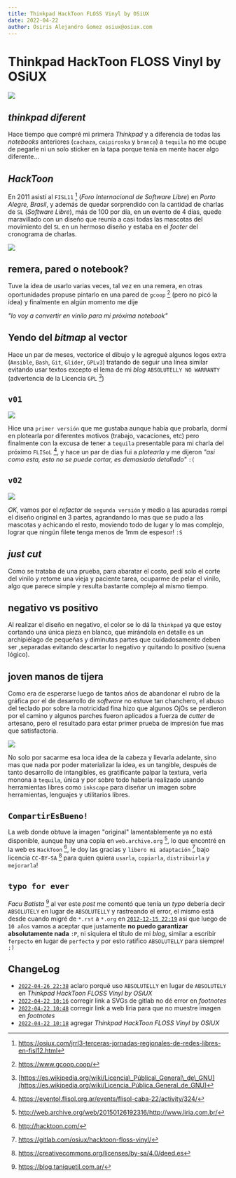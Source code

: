 ```yaml
---
title: Thinkpad HackToon FLOSS Vinyl by OSiUX
date: 2022-04-22
author: Osiris Alejandro Gomez osiux@osiux.com
---
```


# Thinkpad HackToon FLOSS Vinyl by OSiUX

[![](tmb/thinkpad-hacktoon-floss-vinyl-t14.jpg)](file:img/thinkpad-hacktoon-floss-vinyl-t14.jpg)

## *thinkpad diferent*

Hace tiempo que compré mi primera *Thinkpad* y a diferencia de todas las
*notebooks* anteriores (`cachaza`, `caipiroska` y `branca`) a `tequila`
no me ocupe de pegarle ni un solo sticker en la tapa porque tenía en
mente hacer algo diferente...

## *HackToon*

En 2011 asistí al `FISL11` [^1] (*Foro Internacional de Software Libre*)
en *Porto Alegre, Brasil*, y además de quedar sorprendido con la
cantidad de charlas de `SL` (*Software Libre*), más de 100 por día, en
un evento de 4 días, quede maravillado con un diseño que reunía a casi
todas las mascotas del movimiento del `SL` en un hermoso diseño y estaba
en el *footer* del cronograma de charlas.

[![](tmb/original-hacktoon-floss.jpg)](file:img/original-hacktoon-floss.jpg)

## remera, pared o notebook?

Tuve la idea de usarlo varias veces, tal vez en una remera, en otras
oportunidades propuse pintarlo en una pared de `gcoop` [^2] (pero no
picó la idea) y finalmente en algún momento me dije

*\"lo voy a convertir en vinilo para mi próxima notebook\"*

## Yendo del *bitmap* al vector

Hace un par de meses, vectorice el dibujo y le agregué algunos logos
extra (`Ansible`, `Bash`, `Git`, `Glider`, `GPLv3`) tratando de seguir
una línea similar evitando usar textos excepto el lema de mi *blog*
`ABSOLUTELLY NO WARRANTY` (advertencia de la Licencia `GPL` [^3])

## `v01`

[![](tmb/thinkpad-hacktoon-floss-vinyl-v01.png)](https://gitlab.com/osiux/hacktoon-floss-vinyl/-/blob/master/thinkpad-hacktoon-floss-vinyl-v01.svg)

Hice una `primer versión` que me gustaba aunque había que probarla,
dormí en plotearla por diferentes motivos (trabajo, vacaciones, etc)
pero finalmente con la excusa de tener a `tequila` presentable para mi
charla del próximo `FLISoL` [^4], y hace un par de días fui a
*plotearla* y me dijeron *\"asi como esta, esto no se puede cortar, es
demasiado detallado\"* `:(`

## `v02`

[![](tmb/thinkpad-hacktoon-floss-vinyl-v02.png)](https://gitlab.com/osiux/hacktoon-floss-vinyl/-/blob/master/thinkpad-hacktoon-floss-vinyl-v02.svg)

*OK*, vamos por el *refactor* de `segunda versión` y medio a las
apuradas rompí el diseño original en 3 partes, agrandando lo mas que se
pudo a las mascotas y achicando el resto, moviendo todo de lugar y lo
mas complejo, lograr que ningún filete tenga menos de 1mm de espesor!
`:S`

## *just cut*

Como se trataba de una prueba, para abaratar el costo, pedí solo el
corte del vinilo y retome una vieja y paciente tarea, ocuparme de pelar
el vinilo, algo que parece simple y resulta bastante complejo al mismo
tiempo.

## negativo vs positivo

Al realizar el diseño en negativo, el color se lo dá la `thinkpad` ya
que estoy cortando una única pieza en blanco, que mirándola en detalle
es un archipiélago de pequeñas y diminutas partes que cuidadosamente
deben ser ,separadas evitando descartar lo negativo y quitando lo
positivo (suena lógico).

## joven manos de tijera

Como era de esperarse luego de tantos años de abandonar el rubro de la
gráfica por el de desarrollo de *software* no estuve tan chanchero, el
abuso del teclado por sobre la motricidad fina hizo que algunos OjOs se
perdieron por el camino y algunos parches fueron aplicados a fuerza de
*cutter* de artesano, pero el resultado para estar primer prueba de
impresión fue mas que satisfactoria.

[![](tmb/thinkpad-hacktoon-floss-vinyl-wip.jpg)](file:img/thinkpad-hacktoon-floss-vinyl-wip.jpg)

No solo por sacarme esa loca idea de la cabeza y llevarla adelante, sino
mas que nada por poder materializar la idea, es un tangible, después de
tanto desarrollo de intangibles, es gratificante palpar la textura,
verla monona a `tequila`, única y por sobre todo haberla realizado
usando herramientas libres como `inkscape` para diseñar un imagen sobre
herramientas, lenguajes y utilitarios libres.

## `CompartirEsBueno!`

La web donde obtuve la imagen \"original\" lamentablemente ya no está
disponible, aunque hay una copia en `web.archive.org` [^5], lo que
encontré en la web es `HackToon` [^6], le doy las gracias y
`libero mi adaptación` [^7] bajo licencia `CC-BY-SA` [^8] para quien
quiera `usarla`, `copiarla`, `distribuirla` y `mejorarla`!

## `typo for ever`

*Facu Batista* [^9] al ver este *post* me comentó que tenía un *typo*
debería decir `ABSOLUTELY` en lugar de `ABSOLUTELLY` y rastreando el
error, el mismo está desde cuando migré de `*.rst` a `*.org` en
[`2012-12-15 22:19`](https://gitlab.com/osiux/osiux.gitlab.io/-/commit/652199f438b8e3b7f52720e2dc19208c9bcd7651)
asi que luego de `10 años` vamos a aceptar que justamente ****no puedo
garantizar absolutamente nada**** `:P`, ni siquiera el título de mi
*blog*, similar a escribir `ferpecto` en lugar de `perfecto` y por esto
ratifico `ABSOLUTELLY` para siempre! `;)`

## ChangeLog

-   [`2022-04-26 22:38`](https://gitlab.com//osiux/osiux.gitlab.io/-/commit/234cbfc87223895f61993db066dcae25098b4d72)
    aclaro porqué uso `ABSOLUTELLY` en lugar de `ABSOLUTELY` en
    *Thinkpad HackToon FLOSS Vinyl by OSiUX*
-   [`2022-04-22 10:16`](https://gitlab.com//osiux/osiux.gitlab.io/-/commit/31074d35578fdb56c880762a1902b0a2922e2b60)
    corregir link a SVGs de gitlab no dé error en *footnotes*
-   [`2022-04-22 10:48`](https://gitlab.com//osiux/osiux.gitlab.io/-/commit/f8cecb49372196d6814ff009048740ac61fa5520)
    corregir link a web liria para que no muestre imagen en *footnotes*
-   [`2022-04-22 10:18`](https://gitlab.com//osiux/osiux.gitlab.io/-/commit/4070ee35ef992cde639cd658b18ef1312623ab74)
    agregar *Thinkpad HackToon FLOSS Vinyl by OSiUX*

[^1]: <https://osiux.com/jrrl3-terceras-jornadas-regionales-de-redes-libres-en-fisl12.html>

[^2]: <https://www.gcoop.coop/>

[^3]: [https://es.wikipedia.org/wiki/Licencia\_Pública\_General\_de\_GNU](https://es.wikipedia.org/wiki/Licencia_Pública_General_de_GNU)

[^4]: <https://eventol.flisol.org.ar/events/flisol-caba-22/activity/324/>

[^5]: <http://web.archive.org/web/20150126192316/http://www.liria.com.br/>

[^6]: <http://hacktoon.com/>

[^7]: <https://gitlab.com/osiux/hacktoon-floss-vinyl/>

[^8]: <https://creativecommons.org/licenses/by-sa/4.0/deed.es>

[^9]: <https://blog.taniquetil.com.ar/>
